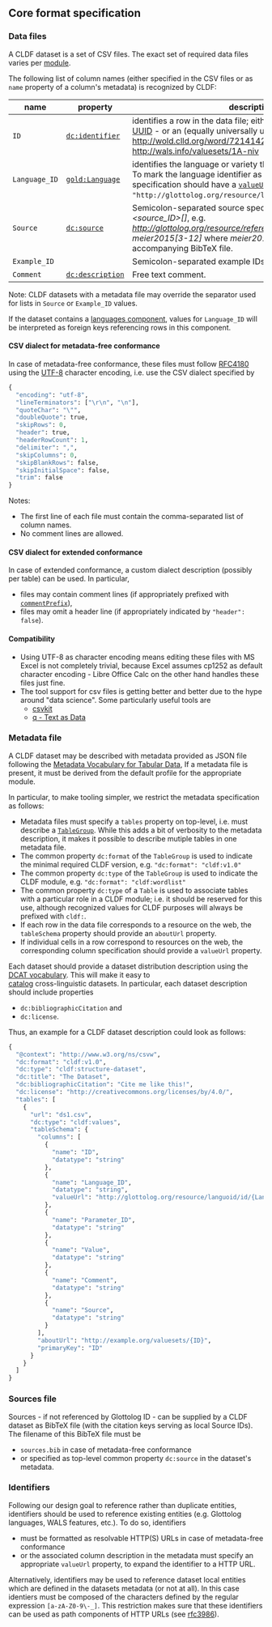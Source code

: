 ## Core format specification

### Data files

A CLDF dataset is a set of CSV files.
The exact set of required data files varies per [module](README.md#modules).

The following list of column names (either specified in the CSV files or as `name` property of a column's metadata) is recognized by CLDF:

name | property | description
--- | --- | ---
`ID` | [`dc:identifier`](http://dublincore.org/documents/dcmi-terms/#terms-identifier) | identifies a row in the data file; either a local ID - preferably an [UUID](http://en.wikipedia.org/wiki/Universally_unique_identifier) - or an (equally universally unique) URL like http://wold.clld.org/word/7214142329897819 or http://wals.info/valuesets/1A-niv
`Language_ID` | [`gold:Language`](http://linguistics-ontology.org/gold/2010/Language) | identifies the language or variety the data in the row is about. To mark the language identifier as Glottocode, the column specification should have a [`valueUrl`](http://w3c.github.io/csvw/metadata/#cell-valueUrl) property of `"http://glottolog.org/resource/languoid/id/{Language_ID}"`.
`Source` | [`dc:source`](http://dublincore.org/documents/dcmi-terms/#terms-source) | Semicolon-separated source specifications, of the form *<source_ID>[<source context>]*, e.g. *http://glottolog.org/resource/reference/id/318814[34]*, or *meier2015[3-12]* where *meier2015* is a citation key in the accompanying BibTeX file.
`Example_ID` | | Semicolon-separated example IDs.
`Comment` | [`dc:description`](http://dublincore.org/documents/dcmi-terms/#terms-description) | Free text comment.

Note: CLDF datasets with a metadata file may override the separator used for
lists in `Source` or `Example_ID` values.

If the dataset contains a [languages component](components/languages/), values for `Language_ID` will be interpreted as foreign keys
referencing rows in this component.


#### CSV dialect for metadata-free conformance

In case of metadata-free conformance, these files must follow
[RFC4180](http://tools.ietf.org/html/rfc4180) using the [UTF-8](http://en.wikipedia.org/wiki/UTF-8) character encoding,
i.e. use the CSV dialect specified by
```python
{
  "encoding": "utf-8",
  "lineTerminators": ["\r\n", "\n"],
  "quoteChar": "\"",
  "doubleQuote": true,
  "skipRows": 0,
  "header": true,
  "headerRowCount": 1,
  "delimiter": ",",
  "skipColumns": 0,
  "skipBlankRows": false,
  "skipInitialSpace": false,
  "trim": false
}
```

Notes:
- The first line of each file must contain the comma-separated list of column
  names.
- No comment lines are allowed.


#### CSV dialect for extended conformance

In case of extended conformance, a custom dialect description (possibly per
table) can be used. In particular,
- files may contain comment lines (if appropriately prefixed with 
  [`commentPrefix`](http://w3c.github.io/csvw/metadata/#dialect-commentPrefix)),
- files may omit a header line (if appropriately indicated by `"header": false`).


#### Compatibility

- Using UTF-8 as character encoding means editing these files with MS Excel is not completely trivial, because Excel assumes cp1252 as default character encoding - Libre Office Calc on the other hand handles these files just fine.
- The tool support for csv files is getting better and better due to the hype around "data science". Some particularly useful tools are
  - [csvkit](https://csvkit.readthedocs.org/en/stable/)
  - [q - Text as Data](http://harelba.github.io/q/)


### Metadata file

A CLDF dataset may be described with metadata provided as JSON file following the [Metadata Vocabulary for Tabular Data](https://www.w3.org/TR/tabular-metadata/), 
If a metadata file is present, it must be derived from the default profile for
the appropriate module.

In particular, to make tooling simpler, we restrict the metadata specification as follows:
- Metadata files must specify a `tables` property on top-level, i.e. must describe a [`TableGroup`](http://w3c.github.io/csvw/metadata/#table-groups). While this adds a bit of verbosity to the metadata description, it makes it possible to describe mutiple tables in one metadata file.
- The common property `dc:format` of the `TableGroup` is used to indicate the
  minimal required CLDF version, e.g. `"dc:format": "cldf:v1.0"`
- The common property `dc:type` of the `TableGroup` is used to indicate the
  CLDF module, e.g. `"dc:format": "cldf:wordlist"`
- The common property `dc:type` of a `Table` is used to associate tables with
  a particular role in a CLDF module; i.e. it should be reserved for this use,
  although recognized values for CLDF purposes will always be prefixed with `cldf:`.
- If each row in the data file corresponds to a resource on the web, the `tableSchema` property should provide an `aboutUrl` property.
- If individual cells in a row correspond to resources on the web, the corresponding column specification should provide a `valueUrl` property.

Each dataset should provide a dataset distribution description using the 
[DCAT vocabulary](http://www.w3.org/TR/vocab-dcat/#class-distribution). This will make it easy to  
[catalog](http://www.w3.org/TR/vocab-dcat/#class-catalog) cross-linguistic datasets.
In particular, each dataset description should include properties
- `dc:bibliographicCitation` and
- `dc:license`.

Thus, an example for a CLDF dataset description could look as follows:
```python
{
  "@context": "http://www.w3.org/ns/csvw",
  "dc:format": "cldf:v1.0",
  "dc:type": "cldf:structure-dataset",
  "dc:title": "The Dataset",
  "dc:bibliographicCitation": "Cite me like this!",
  "dc:license": "http://creativecommons.org/licenses/by/4.0/",
  "tables": [
    {
      "url": "ds1.csv",
      "dc:type": "cldf:values",
      "tableSchema": {
        "columns": [
          {
            "name": "ID",
            "datatype": "string"
          },
          {
            "name": "Language_ID",
            "datatype": "string",
            "valueUrl": "http://glottolog.org/resource/languoid/id/{Language_ID}"
          },
          {
            "name": "Parameter_ID",
            "datatype": "string"
          },
          {
            "name": "Value",
            "datatype": "string"
          },
          {
            "name": "Comment",
            "datatype": "string"
          },
          {
            "name": "Source",
            "datatype": "string"
          }
        ],
        "aboutUrl": "http://example.org/valuesets/{ID}",
        "primaryKey": "ID"
      }
    }
  ]
}
```


### Sources file

Sources - if not referenced by Glottolog ID - can be supplied by a CLDF dataset  as BibTeX file (with the citation keys serving as local Source IDs).
The filename of this BibTeX file must be 
- `sources.bib` in case of metadata-free conformance
- or specified as top-level common property `dc:source` in the dataset's metadata.


### Identifiers

Following our design goal to reference rather than duplicate entities, identifiers should be used to reference existing entities (e.g. Glottolog languages, WALS features, etc.). To do so, identifiers 
- must be formatted as resolvable HTTP(S) URLs in case of metadata-free conformance
- or the associated column description in the metadata must specify an 
  appropriate `valueUrl` property, to expand the identifier to a HTTP URL.

Alternatively, identifiers may be used to reference dataset local entities which are defined in the datasets metadata (or not at all). In this case identiers must be composed of the characters defined by the regular expression `[a-zA-Z0-9\-_]`. This restriction makes sure that these identifiers can be used as path components of HTTP URLs (see [rfc3986](https://tools.ietf.org/html/rfc3986#section-2.3)).
